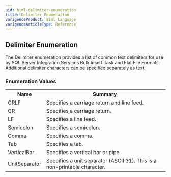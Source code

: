 ```yaml
---
uid: biml-delimiter-enumeration
title: Delimiter Enumeration
varigenceProduct: Biml Language
varigenceArticleType: Reference
---
```


## Delimiter Enumeration<div class="LanguageSummary"><div class ="SummaryItem">The Delimiter enumeration provides a list of common text delimiters for use by SQL Server Integration Services Bulk Insert Task and Flat File Formats.  Additional delimiter characters can be specified separately as text.</div></div><div class="EnumValueGroup">### Enumeration Values<table id="EnumValue" class="MemberList"><tbody><tr><th class="MemberNameColumnHeader">Name</th><th class="MemberSummaryColumnHeader">Summary</th></tr><tr class="cd0"><td class="MemberName">CRLF</td><td class="MemberSummary"><div class ="SummaryItem">Specifies a carriage return and line feed.</div> </td></tr><tr class="cd1"><td class="MemberName">CR</td><td class="MemberSummary"><div class ="SummaryItem">Specifies a carriage return.</div> </td></tr><tr class="cd0"><td class="MemberName">LF</td><td class="MemberSummary"><div class ="SummaryItem">Specifies a line feed.</div> </td></tr><tr class="cd1"><td class="MemberName">Semicolon</td><td class="MemberSummary"><div class ="SummaryItem">Specifies a semicolon.</div> </td></tr><tr class="cd0"><td class="MemberName">Comma</td><td class="MemberSummary"><div class ="SummaryItem">Specifies a comma.</div> </td></tr><tr class="cd1"><td class="MemberName">Tab</td><td class="MemberSummary"><div class ="SummaryItem">Specifies a tab.</div> </td></tr><tr class="cd0"><td class="MemberName">VerticalBar</td><td class="MemberSummary"><div class ="SummaryItem">Specifies a vertical bar or pipe.</div> </td></tr><tr class="cd1"><td class="MemberName">UnitSeparator</td><td class="MemberSummary"><div class ="SummaryItem">Specifies a unit separator (ASCII 31). This is a non-printable character.</div> </td></tr></tbody></table></div>